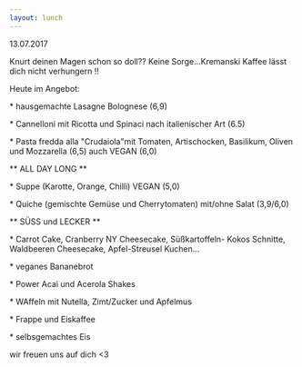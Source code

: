 ```yaml
---
layout: lunch
---
```



13.07.2017

Knurt deinen Magen schon so doll?? Keine Sorge...Kremanski Kaffee l&auml;sst dich nicht verhungern !!

Heute im Angebot:

\* hausgemachte Lasagne Bolognese (6,9)

\* Cannelloni mit Ricotta und Spinaci nach italienischer Art (6.5)

\* Pasta fredda alla "Crudaiola"mit Tomaten, Artischocken, Basilikum, Oliven und Mozzarella (6,5) auch VEGAN (6,0)

\*\* ALL DAY LONG \*\*

\* Suppe (Karotte, Orange, Chilli) VEGAN (5,0)

\* Quiche (gemischte Gem&uuml;se und Cherrytomaten) mit/ohne Salat (3,9/6,0)

\*\* S&Uuml;SS und LECKER \*\*

\* Carrot Cake, Cranberry NY Cheesecake, S&uuml;&szlig;kartoffeln- Kokos Schnitte, Waldbeeren Cheesecake, Apfel-Streusel Kuchen...

\* veganes Bananebrot

\* Power Acai und Acerola Shakes

\* WAffeln mit Nutella, Zimt/Zucker und Apfelmus

\* Frappe und Eiskaffee

\* selbsgemachtes Eis

wir freuen uns auf dich &lt;3